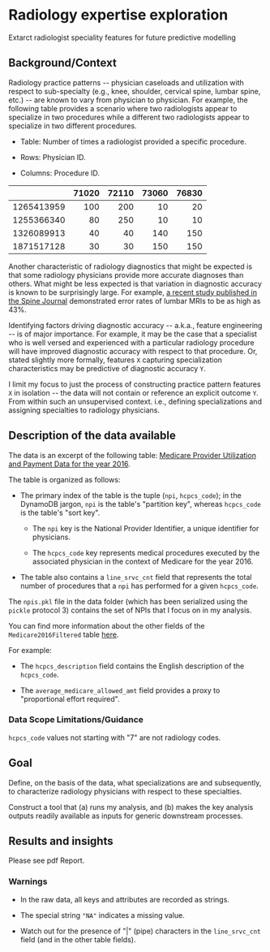 # Radiology expertise exploration 
Extarct radiologist speciality features for future predictive modelling

## Background/Context

Radiology practice patterns -- physician caseloads and utilization with
respect to sub-specialty (e.g., knee, shoulder, cervical spine, lumbar spine,
etc.) -- are known to vary from physician to physician.
For example, the following table provides a scenario where two
radiologists appear to specialize in two procedures while a different two
radiologists appear to specialize in two different procedures.

- Table: Number of times a radiologist provided a specific procedure.

- Rows: Physician ID.

- Columns: Procedure ID.

|          |71020|72110|73060|76830|
|----------|----:|----:|----:|----:|
|1265413959| 100 | 200 |  10 |  20 |
|1255366340|  80 | 250 |  10 |  10 |
|1326089913|  40 |  40 | 140 | 150 |
|1871517128|  30 |  30 | 150 | 150 |

Another characteristic of radiology diagnostics that might be expected is that
some radiology physicians provide more accurate diagnoses than others.
What might be less expected is that variation in diagnostic accuracy is known
to be surprisingly large.
For example,
[a recent study published in the Spine Journal](http://www.thespinejournalonline.com/article/S1529-9430(16)31093-2/pdf)
demonstrated error rates of lumbar MRIs to be as high as 43%.

Identifying factors driving diagnostic accuracy -- a.k.a., feature
engineering -- is of  major importance.  For example, it
may be the case that a specialist who is well versed and experienced
with a particular radiology procedure will have improved diagnostic
accuracy with respect to that procedure.  Or, stated slightly more
formally, features `X` capturing specialization characteristics may
be predictive of diagnostic accuracy `Y`.

I limit my focus to just the process of
constructing practice pattern features `X` in isolation -- the data
will not contain or reference an explicit outcome `Y`.
From within such an unsupervised context. i.e., defining specializations and assigning
specialties to radiology physicians.

## Description of the data available

The data is an excerpt of the following table:
[Medicare Provider Utilization and Payment Data for the year 2016](https://data.cms.gov/use-agreement?id=utc4-f9xp&name=Medicare%20Provider%20Utilization%20and%20Payment%20Data:%20Physician%20and%20Other%20Supplier%20PUF%20CY2016).

The table is organized as follows:

- The primary index of the table is the tuple (`npi`, `hcpcs_code`); in the
  DynamoDB jargon, `npi` is the table's "partition key", whereas `hcpcs_code`
  is the table's "sort key".

  - The `npi` key is the National Provider Identifier, a unique identifier
    for physicians.

  - The `hcpcs_code` key represents medical procedures executed by the
    associated physician in the context of Medicare for the year 2016.

- The table also contains a `line_srvc_cnt` field that represents the total
  number of procedures that a `npi` has performed for a given `hcpcs_code`.

The `npis.pkl` file in the data folder (which has been serialized
using the `pickle` protocol 3) contains the set of NPIs that I  focus
on in my analysis.

You can find more information about the other fields of the
`Medicare2016Filtered` table
[here](https://data.cms.gov/use-agreement?id=utc4-f9xp&name=Medicare%20Provider%20Utilization%20and%20Payment%20Data:%20Physician%20and%20Other%20Supplier%20PUF%20CY2016).

For example:

- The `hcpcs_description` field contains the English description of the
  `hcpcs_code`.

- The `average_medicare_allowed_amt` field provides a proxy to
  "proportional effort required".

### Data Scope Limitations/Guidance

 `hcpcs_code` values not starting with "7" are not radiology
  codes.


## Goal

Define, on the basis of the data, what specializations are and subsequently,
to characterize radiology physicians with respect to these specialties.


Construct a tool that
(a) runs my analysis, and (b) makes the key analysis outputs readily
available as inputs for generic downstream processes.

## Results and insights

Please see pdf Report.


### Warnings

- In the raw data, all keys and attributes are recorded
  as strings.

- The special string `"NA"` indicates a missing value.

- Watch out for the presence of "|" (pipe) characters in the `line_srvc_cnt`
  field (and in the other table fields).




